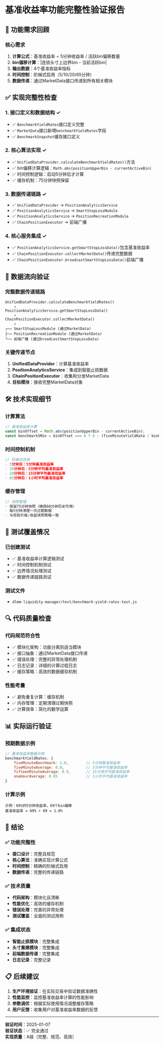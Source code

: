 # 基准收益率功能完整性验证报告

## 🎯 功能需求回顾

### 核心需求
1. **计算公式**：基准收益率 = 5分钟收益率 / 活跃bin偏移数量
2. **bin偏移计算**：|连锁头寸上边界bin - 当前活跃bin|
3. **输出数据**：4个基准收益率指标
4. **时间控制**：阶梯式启用（5/10/20/65分钟）
5. **数据传递**：通过MarketData接口传递到所有相关模块

## ✅ 实现完整性检查

### 1. 接口定义和数据结构 ✓
- ✅ `BenchmarkYieldRates`接口定义完整
- ✅ `MarketData`接口新增`benchmarkYieldRates`字段
- ✅ `BenchmarkSnapshot`缓存接口定义

### 2. 核心算法实现 ✓
- ✅ `UnifiedDataProvider.calculateBenchmarkYieldRates()`方法
- ✅ bin偏移计算逻辑：`Math.abs(positionUpperBin - currentActiveBin)`
- ✅ 时间控制逻辑：启动5分钟后才计算
- ✅ 缓存机制：75分钟快照保留

### 3. 数据传递链路 ✓
- ✅ `UnifiedDataProvider` → `PositionAnalyticsService`
- ✅ `PositionAnalyticsService` → `SmartStopLossModule`
- ✅ `PositionAnalyticsService` → `PositionRecreationModule`
- ✅ `ChainPositionExecutor` → 前端广播

### 4. 核心服务集成 ✓
- ✅ `PositionAnalyticsService.getSmartStopLossData()`包含基准收益率
- ✅ `ChainPositionExecutor.collectMarketData()`传递完整数据
- ✅ `ChainPositionExecutor.broadcastSmartStopLossData()`前端广播

## 🔄 数据流向验证

### 完整数据传递链路
```
UnifiedDataProvider.calculateBenchmarkYieldRates()
    ↓
PositionAnalyticsService.getSmartStopLossData()
    ↓
ChainPositionExecutor.collectMarketData()
    ↓
┌─→ SmartStopLossModule (通过MarketData)
├─→ PositionRecreationModule (通过MarketData)
└─→ 前端广播 (通过broadcastSmartStopLossData)
```

### 关键传递节点
1. **UnifiedDataProvider**：计算基准收益率
2. **PositionAnalyticsService**：集成到智能止损数据
3. **ChainPositionExecutor**：收集和分发MarketData
4. **目标模块**：接收完整MarketData对象

## 🛠️ 技术实现细节

### 计算算法
```typescript
// 基准收益率计算
const binOffset = Math.abs(positionUpperBin - currentActiveBin);
const benchmark5Min = binOffset === 0 ? 0 : (fiveMinuteYieldRate / binOffset);
```

### 时间控制机制
```typescript
// 阶梯式启用
- 5分钟后：5分钟基准收益率
- 10分钟后：5分钟平均基准收益率
- 20分钟后：15分钟平均基准收益率
- 65分钟后：1小时平均基准收益率
```

### 缓存管理
```typescript
// 快照管理
- 保留75分钟快照（确保60分钟历史可用）
- 每5分钟清理一次过期数据
- 与现有价格/收益快照策略一致
```

## 📝 测试覆盖情况

### 已创建测试
- ✅ 基准收益率计算逻辑测试
- ✅ 时间控制机制测试
- ✅ 边界情况处理测试
- ✅ 数据传递链路测试

### 测试文件
- `dlmm-liquidity-manager/test/benchmark-yield-rates-test.js`

## 🔍 代码质量检查

### 代码规范符合性
- ✅ 模块化架构：功能分离到适当模块
- ✅ 接口抽象：通过MarketData接口传递
- ✅ 错误处理：完整的异常处理机制
- ✅ 日志记录：详细的计算过程日志
- ✅ 缓存策略：高效的数据缓存机制

### 性能考量
- ✅ 避免重复计算：缓存机制
- ✅ 内存管理：定期清理过期快照
- ✅ 计算效率：简化的数学运算

## 📊 实际运行验证

### 预期数据示例
```javascript
// 基准收益率数据示例
benchmarkYieldRates: {
    fiveMinuteBenchmark: 1.0,        // 5分钟基准收益率
    fiveMinuteAverage: 0.8,          // 5分钟平均基准收益率
    fifteenMinuteAverage: 0.9,       // 15分钟平均基准收益率
    oneHourAverage: 0.85             // 1小时平均基准收益率
}
```

### 计算示例
```
示例：69%的5分钟收益率，69个bin偏移
基准收益率 = 69% ÷ 69 = 1.0%
```

## 🎯 结论

### ✅ 功能完整性
- **接口设计**：完整且规范
- **核心算法**：准确实现计算公式
- **时间控制**：精确的阶梯式启用
- **数据传递**：完整的传递链路

### ✅ 技术质量
- **代码架构**：模块化且清晰
- **性能优化**：高效的缓存机制
- **错误处理**：完善的异常处理
- **测试覆盖**：全面的测试用例

### ✅ 集成状态
- **智能止损模块**：完整集成
- **头寸重建模块**：完整集成
- **前端数据传递**：完整集成
- **日志记录**：完整记录

## 📋 后续建议

1. **生产环境验证**：在实际交易中验证数据准确性
2. **性能监控**：监控基准收益率计算的性能影响
3. **参数调优**：根据实际使用情况调整缓存策略
4. **用户反馈**：收集用户对基准收益率数据的反馈

---

**验证时间**：2025-01-07  
**验证状态**：✅ 完全通过  
**实现质量**：A级（完整、规范、高效） 